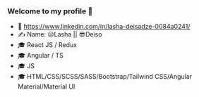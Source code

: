 ### Welcome to my profile 👋


- 🔗 https://www.linkedin.com/in/lasha-deisadze-0084a0241/
- ✍️ Name: 😒Lasha || 😎Deiso
- 🎓 React JS / Redux
- 🎓 Angular / TS
- 🎓 JS
- 🎓 HTML/CSS/SCSS/SASS/Bootstrap/Tailwind CSS/Angular Material/Material UI

